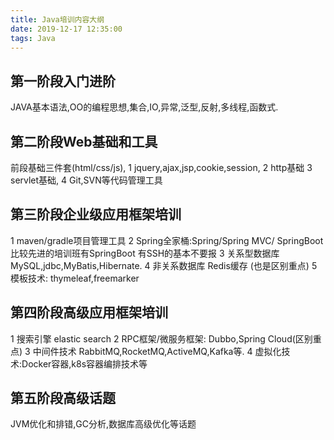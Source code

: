 ```yaml
---
title: Java培训内容大纲
date: 2019-12-17 12:35:00
tags: Java
---
```

## 第一阶段入门进阶
JAVA基本语法,OO的编程思想,集合,IO,异常,泛型,反射,多线程,函数式.
## 第二阶段Web基础和工具
前段基础三件套(html/css/js),
1 jquery,ajax,jsp,cookie,session,
2 http基础
3 servlet基础,
4 Git,SVN等代码管理工具
<!--more-->
## 第三阶段企业级应用框架培训
1 maven/gradle项目管理工具
2 Spring全家桶:Spring/Spring MVC/ SpringBoot
比较先进的培训班有SpringBoot 有SSH的基本不要报
3 关系型数据库 MySQL,jdbc,MyBatis,Hibernate.
4 非关系数据库 Redis缓存 (也是区别重点)
5 模板技术: thymeleaf,freemarker
## 第四阶段高级应用框架培训
1 搜索引擎 elastic search
2 RPC框架/微服务框架: Dubbo,Spring Cloud(区别重点)
3 中间件技术 RabbitMQ,RocketMQ,ActiveMQ,Kafka等.
4 虚拟化技术:Docker容器,k8s容器编排技术等
## 第五阶段高级话题
JVM优化和排错,GC分析,数据库高级优化等话题 

